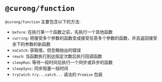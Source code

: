 # `@curong/function`

`@curong/function` 主要包含以下的方法:

- `before`: 在执行某一个函数之前，先执行一个其他函数
- `curring`: 把接受多个参数的函数变成接受任意多个参数的函数，并且返回接受余下的参数的新函数
- `noCatch`: 获取值，但忽略抛出的错误
- `reach`: 当函数执行到达指定次数后执行回调函数
- `sleepRun`: 等待一段时间后执行一个同步或异步的函数
- `sleepSync`: 同步阻塞一段时间
- `tryCatch`: `try...catch...` 语法的 `Promise` 包装
